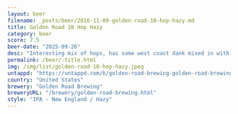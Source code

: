 ```yaml
---
layout: beer
filename: _posts/beer/2016-11-09-golden-road-10-hop-hazy.md
title: Golden Road 10 Hop Hazy
category: beer
score: 7.5
beer-date: "2025-09-26"
desc: "Interesting mix of hops, has some west coast dank mixed in with usual hazy hops"
permalink: /beer/:title.html
img: /img/list/golden-road-10-hop-hazy.jpeg
untappd: "https://untappd.com/b/golden-road-brewing-golden-road-brewing-ride-on-10-hop-hazy-ipa/4723322"
country: "United States"
brewery: "Golden Road Brewing"
breweryURL: "/brewery/golden-road-brewing.html"
style: "IPA - New England / Hazy"
---
```

